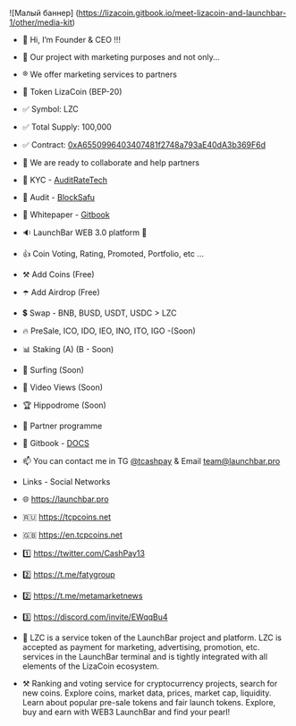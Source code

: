 ![Малый баннер] (https://lizacoin.gitbook.io/meet-lizacoin-and-launchbar-1/other/media-kit)

- 👋 Hi, I’m Founder & CEO !!!
- 👀 Our project with marketing purposes and not only...
- ®️ We offer marketing services to partners
- 💎 Token LizaCoin (BEP-20)
- ✅ Symbol: LZC
- ✅ Total Supply: 100,000
- ✅ Contract: [0xA6550996403407481f2748a793aE40dA3b369F6d](https://bscscan.com/token/0xA6550996403407481f2748a793aE40dA3b369F6d)
- 💞️ We are ready to collaborate and help partners
- 💠 KYC - [AuditRateTech](https://github.com/faty007/KYC)
- 💠 Audit - [BlockSafu](https://blocksafu.com/audit/0xA6550996403407481f2748a793aE40dA3b369F6d)
- 💠 Whitepaper - [Gitbook](https://lizacoin.gitbook.io/meet-lizacoin-and-launchbar-1/)

- 🔉 LaunchBar WEB 3.0 platform 🚀
- 👍 Coin Voting, Rating, Promoted, Portfolio, etc ...
- ⚒ Add Coins (Free)
- ☂️ Add Airdrop (Free)
- 💲 Swap - BNB, BUSD, USDT, USDC > LZC
- 🔥 PreSale, ICO, IDO, IEO, INO, ITO, IGO -(Soon)
- 📊 Staking (A) (B - Soon)
- 💫 Surfing (Soon)
- 💫 Video Views (Soon)
- 🏆 Hippodrome (Soon)
- 👬 Partner programme

- 💠 Gitbook - [DOCS](https://lizacoin.gitbook.io/launchbar/general/launchbar-getting-started-ceo)
- 📫 You can contact me in TG [@tcashpay](https://t.me/komfaty) & Email team@launchbar.pro

- Links - Social Networks
- 🌐 https://launchbar.pro
- 🇷🇺 https://tcpcoins.net
- 🇬🇧 https://en.tcpcoins.net
- 1️⃣ https://twitter.com/CashPay13
- 2️⃣ https://t.me/fatygroup
- 2️⃣ https://t.me/metamarketnews
- 3️⃣ https://discord.com/invite/EWqqBu4

- 💎 LZC is a service token of the LaunchBar project and platform. LZC is accepted as payment for marketing, advertising, promotion, etc. services in the LaunchBar terminal and is tightly integrated with all elements of the LizaCoin ecosystem.
- ⚒ Ranking and voting service for cryptocurrency projects, search for new coins. Explore coins, market data, prices, market cap, liquidity. Learn about popular pre-sale tokens and fair launch tokens. Explore, buy and earn with WEB3 LaunchBar and find your pearl!

<!---
faty007/faty007 is a ✨ special ✨ repository because its `README.md` (this file) appears on your GitHub profile.
You can click the Preview link to take a look at your changes.
--->
